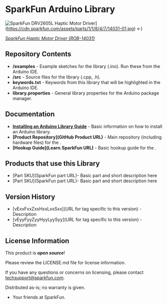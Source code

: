 SparkFun <PRODUCT NAME> Arduino Library
========================================
![SparkFun DRV2605L Haptic Motor Driver](https://cdn.sparkfun.com/assets/parts/1/1/8/4/7/14031-01.jpg)](https://cdn.sparkfun.com/assets/parts/1/1/8/4/7/14031-01.jpg) <-)

[*SparkFun Haptic Motor Driver  (ROB-14031)*](https://www.sparkfun.com/products/14031)

<Basic description of the library.>

Repository Contents
-------------------

* **/examples** - Example sketches for the library (.ino). Run these from the Arduino IDE. 
* **/src** - Source files for the library (.cpp, .h).
* **keywords.txt** - Keywords from this library that will be highlighted in the Arduino IDE. 
* **library.properties** - General library properties for the Arduino package manager. 

Documentation
--------------

* **[Installing an Arduino Library Guide](https://learn.sparkfun.com/tutorials/installing-an-arduino-library)** - Basic information on how to install an Arduino library.
* **[Product Repository](GitHub Product URL)** - Main repository (including hardware files) for the <PRODUCT NAME>.
* **[Hookup Guide](Learn.SparkFun URL)** - Basic hookup guide for the <PRODUCT NAME>.

Products that use this Library 
---------------------------------

* [Part SKU](SparkFun part URL)- Basic part and short description here
* [Part SKU](SparkFun part URL)- Basic part and short description here

Version History
---------------

* [vExxFxxZxxHxxLxxSxx](URL for tag specific to this version) - Description 
* [vEyyFyyZyyHyyLyySyy](URL for tag specific to this version) - Description

License Information
-------------------

This product is _**open source**_! 

Please review the LICENSE.md file for license information. 

If you have any questions or concerns on licensing, please contact techsupport@sparkfun.com.

Distributed as-is; no warranty is given.

- Your friends at SparkFun.

_<COLLABORATION CREDIT>_
